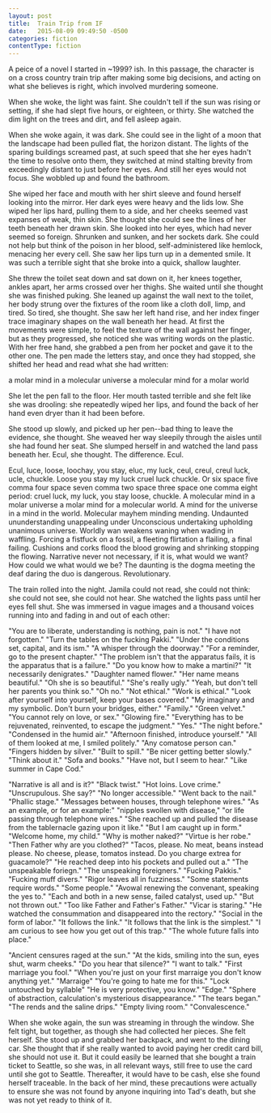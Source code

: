 ```yaml
---
layout: post
title:  Train Trip from IF
date:   2015-08-09 09:49:50 -0500
categories: fiction
contentType: fiction
---
```


A peice of a novel I started in ~1999? ish.  In this passage, the character is on a cross country train trip after making some big decisions, and acting on what she believes is right, which involved murdering someone.

When she woke, the light was faint.  She couldn't tell if the sun was rising or setting, if she had slept five hours, or eighteen, or thirty.  She watched the dim light on the trees and dirt, and fell asleep again.

When she woke again, it was dark.  She could see in the light of a moon that the landscape had been pulled flat, the horizon distant.  The lights of the sparing buildings screamed past, at such speed that she her eyes hadn't the time to resolve onto them, they switched at mind stalting brevity from exceedingly distant to just before her eyes.  And still her eyes would not focus.  She wobbled up and found the bathroom.

She wiped her face and mouth with her shirt sleeve and found herself looking into the mirror.  Her dark eyes were heavy and the lids low.  She wiped her lips hard, pulling them to a side, and her cheeks seemed vast expanses of weak, thin skin.  She thought she could see the lines of her teeth beneath her drawn skin.  She looked into her eyes, which had never seemed so foreign.  Shrunken and sunken, and her sockets dark.  She could not help but think of the poison in her blood, self-administered like hemlock, menacing her every cell.  She saw her lips turn up in a demented smile.  It was such a terrible sight that she broke into a quick, shallow laughter.  

She threw the toilet seat down and sat down on it, her knees together, ankles apart, her arms crossed over her thighs.  She waited until she thought she was finished puking.  She leaned up against the wall next to the toilet, her body strung over the fixtures of the room like a cloth doll, limp, and tired.  So tired, she thought.  She saw her left hand rise, and her index finger trace imaginary shapes on the wall beneath her head.  At first the movements were simple, to feel the texture of the wall against her finger, but as they progressed, she noticed she was writing words on the plastic.  With her free hand, she grabbed a pen from her pocket and gave it to the other one.  The pen made the letters stay, and once they had stopped, she shifted her head and read what she had written:

a molar mind in a molecular universe a molecular mind for a molar world

She let the pen fall to the floor.  Her mouth tasted terrible and she felt like she was drooling: she repeatedly wiped her lips, and found the back of her hand even dryer than it had been before.

She stood up slowly, and picked up her pen--bad thing to leave the evidence, she thought.  She weaved her way sleepily through the aisles until she had found her seat.  She slumped herself in and watched the land pass beneath her.  Ecul, she thought.  The difference.  Ecul.

Ecul, luce, loose, loochay, you stay, eluc, my luck, ceul, creul, creul luck, ucle, chuckle.  Loose you stay my luck cruel luck chuckle.  Or six space five comma four space seven comma two space three space one comma eight period: cruel luck, my luck, you stay loose, chuckle.  A molecular mind in a molar universe a molar mind for a molecular world.  A mind for the universe in a mind in the world.  Molecular mayhem minding mending.  Undaunted ununderstanding unappealing under Unconscious undertaking upholding unanimous universe.  Worldly wan weakens waning when wading in waffling.  Forcing a fistfuck on a fossil, a fleeting flirtation a flailing, a final failing.  Cushions and corks flood the blood growing and shrinking stopping the flowing.  Narrative never not necessary, if it is, what would we want?  How could we what would we be?  The daunting is the dogma meeting the deaf daring the duo is dangerous.  Revolutionary.

The train rolled into the night.  Jamila could not read, she could not think: she could not see, she could not hear.  She watched the lights pass until her eyes fell shut.  She was immersed in vague images and a thousand voices running into and fading in and out of each other:

"You are to liberate, understanding is nothing, pain is not."  "I have not forgotten."  "Turn the tables on the fucking Pakki."  "Under the conditions set, capital, and its ism."  "A whisper through the doorway."  "For a reminder, go to the present chapter."  "The problem isn't that the apparatus fails, it is the apparatus that is a failure."  "Do you know how to make a martini?"  "It necessarily denigrates."  "Daughter named flower."  "Her name means beautiful."  "Oh she is so beautiful."  "She's really ugly."  "Yeah, but don't tell her parents you think so."  "Oh no."  "Not ethical."  "Work is ethical."  "Look after yourself into yourself, keep your bases covered."  "My imaginary and my symbolic.  Don't burn your bridges, either."  "Family."  "Green velvet."  "You cannot rely on love, or sex."  "Glowing fire."  "Everything has to be rejuvenated, reinvented, to escape the judgment."  "Yes."  "The night before."  "Condensed in the humid air."  "Afternoon finished, introduce yourself."  "All of them looked at me, I smiled politely."  "Any comatose person can."  "Fingers hidden by silver."  "Built to spill."  "Be nicer getting better slowly."  "Think about it."  "Sofa and books."  "Have not, but I seem to hear."  "Like summer in Cape Cod."

"Narrative is all and is it?"  "Black twist."  "Hot loins.  Love crime."  "Unscrupulous.  She say?"  "No longer accessible."  "Went back to the nail."  "Phallic stage."  "Messages between houses, through telephone wires."  "As an example, or for an example:"  "nipples swollen with disease," "or life passing through telephone wires."  "She reached up and pulled the disease from the tablernacle gazing upon it like."  "But I am caught up in form."  "Welcome home, my child."  "Why is mother naked?"  "Virtue is her robe."  "Then Father why are you clothed?"  "Tacos, please.  No meat, beans instead please.  No cheese, please, tomatos instead.  Do you charge extrea for guacamole?"  "He reached deep into his pockets and pulled out a."  "The unspeakable foriegn."  "The unspeaking foreigners."  "Fucking Pakkis."  "Fucking muff divers."  "Rigor leaves all in fuzziness."  "Some statements require words."  "Some people."  "Avowal renewing the convenant, speaking the yes to."  "Each and both in a new sense, failed catalyst, used up."  "But not thrown out."  "Too like Father and Father's Father."  "Vicar is staring."  "He watched the consummation and disappeared into the rectory."  "Social in the form of labor."  "It follows the link."  "It follows that the link is the simplest."  "I am curious to see how you get out of this trap."  "The whole future falls into place."

"Ancient censures raged at the sun."  "At the kids, smiling into the sun, eyes shut, warm cheeks."  "Do you hear that silence?"  "I want to talk."  "First marriage you fool."  "When you're just on your first marraige you don't know anything yet."  "Marraige"  "You're going to hate me for this."  "Lock untouched by syllable"  "He is very protective, you know."  "Edge."  "Sphere of abstraction, calculation's mysterious disappearance."  "The tears began."  "The rends and the saline drips."  "Empty living room."  "Convalescence."

When she woke again, the sun was streaming in through the window.  She felt tight, but together, as though she had collected her pieces.  She felt herself.  She stood up and grabbed her backpack, and went to the dining car.  She thought that if she really wanted to avoid paying her credit card bill, she should not use it.  But it could easily be learned that she bought a train ticket to Seattle, so she was, in all relevant ways, still free to use the card until she got to Seattle.  Thereafter, it would have to be cash, else she found herself traceable.  In the back of her mind, these precautions were actually to ensure she was not found by anyone inquiring into Tad's death, but she was not yet ready to think of it.

